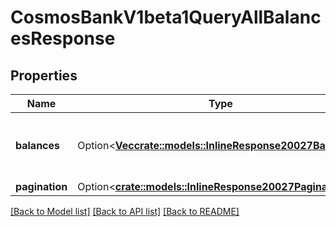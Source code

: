 # CosmosBankV1beta1QueryAllBalancesResponse

## Properties

Name | Type | Description | Notes
------------ | ------------- | ------------- | -------------
**balances** | Option<[**Vec<crate::models::InlineResponse20027Balances>**](inline_response_200_27_balances.md)> | balances is the balances of all the coins. | [optional]
**pagination** | Option<[**crate::models::InlineResponse20027Pagination**](inline_response_200_27_pagination.md)> |  | [optional]

[[Back to Model list]](../README.md#documentation-for-models) [[Back to API list]](../README.md#documentation-for-api-endpoints) [[Back to README]](../README.md)


